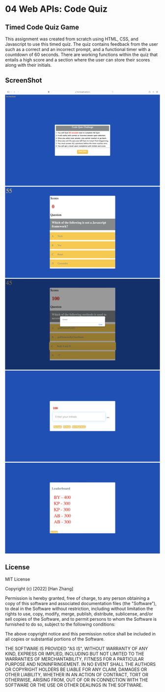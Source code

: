 # 04 Web APIs: Code Quiz

## Timed Code Quiz Game

This assignment was created from scratch using HTML, CSS, and Javascript to use this timed quiz. The quiz contains feedback from the user such as a correct and an incorrect prompt, and a functional timer with a countdown of 60 seconds. There are working functions within the quiz that entails a high score and a section where the user can store their scores along with their initials.

## ScreenShot

![Screenshot 1](./Assets/readmescreenshot1.png)
![Screenshot 2](./Assets/readmescreenshot2.png)
![Screenshot 3](./Assets/readmescreenshot3.png)
![Screenshot 4](./Assets/readmescreenshot4.png)
![Screenshot 5](./Assets/readmescreenshot5.png)

## License

MIT License

Copyright (c) [2022] [Han Zhang]

Permission is hereby granted, free of charge, to any person obtaining a copy
of this software and associated documentation files (the "Software"), to deal
in the Software without restriction, including without limitation the rights
to use, copy, modify, merge, publish, distribute, sublicense, and/or sell
copies of the Software, and to permit persons to whom the Software is
furnished to do so, subject to the following conditions:

The above copyright notice and this permission notice shall be included in all
copies or substantial portions of the Software.

THE SOFTWARE IS PROVIDED "AS IS", WITHOUT WARRANTY OF ANY KIND, EXPRESS OR
IMPLIED, INCLUDING BUT NOT LIMITED TO THE WARRANTIES OF MERCHANTABILITY,
FITNESS FOR A PARTICULAR PURPOSE AND NONINFRINGEMENT. IN NO EVENT SHALL THE
AUTHORS OR COPYRIGHT HOLDERS BE LIABLE FOR ANY CLAIM, DAMAGES OR OTHER
LIABILITY, WHETHER IN AN ACTION OF CONTRACT, TORT OR OTHERWISE, ARISING FROM,
OUT OF OR IN CONNECTION WITH THE SOFTWARE OR THE USE OR OTHER DEALINGS IN THE
SOFTWARE.
